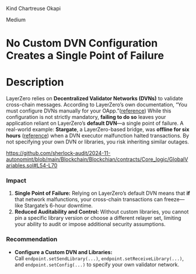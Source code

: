 Kind Chartreuse Okapi

Medium

# No Custom DVN Configuration Creates a Single Point of Failure

# **Description**
LayerZero relies on **Decentralized Validator Networks (DVNs)** to validate cross-chain messages. According to LayerZero’s own documentation, “You must configure DVNs manually for your OApp.”([reference](https://docs.layerzero.network/v2/developers/evm/technical-reference/integration-checklist/)) While this configuration is not strictly mandatory, **failing to do so** leaves your application reliant on LayerZero’s **default DVN**—a single point of failure. A real-world example: **Stargate**, a LayerZero-based bridge, was **offline for six hours** ([reference](https://cryptobriefing.com/stargate-down-six-hours/)) when a DVN executor malfunction halted transactions. By not specifying your own DVN or libraries, you risk inheriting similar outages.


https://github.com/sherlock-audit/2024-11-autonomint/blob/main/Blockchain/Blockchian/contracts/Core_logic/GlobalVariables.sol#L54-L70


### **Impact**
1. **Single Point of Failure:** Relying on LayerZero’s default DVN means that **if** that network malfunctions, your cross-chain transactions can freeze—like Stargate’s 6-hour downtime.
2. **Reduced Auditability and Control:** Without custom libraries, you cannot pin a specific library version or choose a different relayer set, limiting your ability to audit or impose additional security assumptions.

### **Recommendation**
- **Configure a Custom DVN and Libraries:**  
  Call `endpoint.setSendLibrary(...)`, `endpoint.setReceiveLibrary(...)`, and `endpoint.setConfig(...)` to specify your own validator network. 
